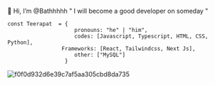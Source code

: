 👋 Hi, I’m @Bathhhhh
" I will become a good developer on someday "
  
	const Teerapat  = { 
 	                     pronouns: "he" | "him", 
  	                     codes: [Javascript, Typescript, HTML, CSS, Python], 
 	  	             Frameworks: [React, Tailwindcss, Next Js], 
  	                     other: ["MySQL"] 
 	                  }

<!---
Bathhhhh/Bathhhhh is a ✨ special ✨ repository because its `README.md` (this file) appears on your GitHub profile.
You can click the Preview link to take a look at your changes.
--->
![f0f0d932d6e39c7af5aa305cbd8da735](https://github.com/user-attachments/assets/7c08bda2-9b01-4af0-92de-628d7bc89eb1)
